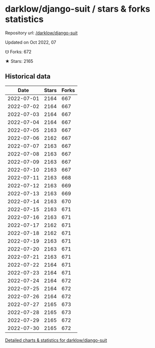 # darklow/django-suit / stars & forks statistics

Repository url: [/darklow/django-suit](https://github.com/darklow/django-suit)

Updated on Oct 2022, 07

☋ Forks: 672

★ Stars: 2165

## Historical data
| Date | Stars | Forks |
|------|-------|-------|
| 2022-07-01 | 2164 | 667 | 
| 2022-07-02 | 2164 | 667 | 
| 2022-07-03 | 2164 | 667 | 
| 2022-07-04 | 2164 | 667 | 
| 2022-07-05 | 2163 | 667 | 
| 2022-07-06 | 2162 | 667 | 
| 2022-07-07 | 2163 | 667 | 
| 2022-07-08 | 2163 | 667 | 
| 2022-07-09 | 2163 | 667 | 
| 2022-07-10 | 2163 | 667 | 
| 2022-07-11 | 2163 | 668 | 
| 2022-07-12 | 2163 | 669 | 
| 2022-07-13 | 2163 | 669 | 
| 2022-07-14 | 2163 | 670 | 
| 2022-07-15 | 2163 | 671 | 
| 2022-07-16 | 2163 | 671 | 
| 2022-07-17 | 2162 | 671 | 
| 2022-07-18 | 2162 | 671 | 
| 2022-07-19 | 2163 | 671 | 
| 2022-07-20 | 2163 | 671 | 
| 2022-07-21 | 2163 | 671 | 
| 2022-07-22 | 2164 | 671 | 
| 2022-07-23 | 2164 | 671 | 
| 2022-07-24 | 2164 | 672 | 
| 2022-07-25 | 2164 | 672 | 
| 2022-07-26 | 2164 | 672 | 
| 2022-07-27 | 2165 | 673 | 
| 2022-07-28 | 2165 | 673 | 
| 2022-07-29 | 2165 | 672 | 
| 2022-07-30 | 2165 | 672 | 


[Detailed charts & statistics for darklow/django-suit](https://reviewgithub.com/rep/darklow/django-suit)
